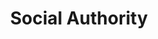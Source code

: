 ---
types: "word"

title: "Social Authority"

categories: ['']

tags: ['Social', 'Authority']

arabic: 'سلطة على الآخرين'

arexps: []

enwords: ['Social Authority']

enexps: []

arlexicons: 'س'

enlexicons: 'S'

authors: ['Ruqayya Roshdy']

translators: ['']

citations: 'تطبيقات الذكاء الاصطناعي في خدمة اللغة العربية'

sources: 'مركز الملك عبدالله بن عبدالعزيز الدولي لخدمة اللغة العربية'

word: "true"

slug: ""
---